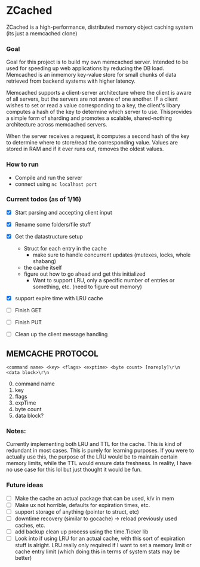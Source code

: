 # ZCached
ZCached is a high-performance, distributed memory object caching system (its just a memcached clone)

### Goal
Goal for this project is to build my own memcached server. Intended to be used for  speeding up web applications by reducing the DB load.
Memcached is an inmemory key-value store for small chunks of data retrieved from backend systems with higher latency. 


Memcached supports a client-server architecture where the client is aware of all servers, but the servers are not aware of one another.
IF a client wishes to set or read a value corresponding to a key, the client's libary computes a hash of the key to determine which server to use. Thisprovides a simple form of sharding and promotes a scalable, shared-nothing architecture across memcached servers.

When the server receives a request, it computes a second hash of the key to determine where to store/read the corresponding value. Values are stored in RAM and if it ever runs out, removes the oldest values. 

### How to run
- Compile and run the server
- connect using `nc localhost port`

### Current todos (as of 1/16) 
- [x] Start parsing and accepting client input
- [x] Rename some folders/file stuff
- [x] Get the datastructure setup 
    - Struct for each entry in the cache
        - make sure to handle concurrent updates (mutexes, locks, whole shabang)
    - the cache itself 
    - figure out how to go ahead and get this initialized
        - Want to support LRU, only a specific number of entries or something, etc. (need to figure out memory) 

- [x] support expire time with LRU cache 
    
- [ ] Finish GET
- [ ] Finish PUT
- [ ] Clean up the client message handling

## MEMCACHE PROTOCOL
```
<command name> <key> <flags> <exptime> <byte count> [noreply]\r\n
<data block>\r\n
```

0. command name
1. key
2. flags
3. expTime
4. byte count
5. data block?

### Notes: 
Currently implementing both LRU and TTL for the cache. This is kind of redundant in most cases. This is purely for learning purposes. If you were to actually use this, the purpose of the LRU would be to maintain certain memory limits, while the TTL would ensure data freshness. In reality, I have no use case for this lol but just thought it would be fun. 

### Future ideas
- [ ] Make the cache an actual package that can be used, k/v in mem
- [ ] Make ux not horrible, defaults for expiration times, etc.
- [ ] support storage of anything (pointer to struct, etc)
- [ ] downtime recovery (similar to gocache) -> reload previously used caches, etc.
- [ ] add backup clean up process using the time.Ticker lib
- [ ] Look into if using LRU for an actual cache, with this sort of expiration stuff is alright. LRU really only required if I want to set a memory limit or cache entry limit (which doing this in terms of system stats may be better)
